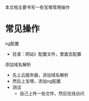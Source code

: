 本文档主要书写一些宝塔常用操作

# 常见操作

ng配置

- 目录：网站》配置文件，里面去配置

添加域名解析

- 先上云服务器，添加域名解析
- 然后上宝塔，添加ng配置
- 测试
  - 自己上传一些文件，然后在线访问
